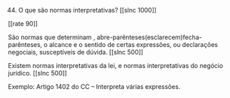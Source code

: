 44. O que são normas interpretativas?
[[slnc 1000]]

[[rate 90]]

São normas que determinam , abre-parênteses(esclarecem)fecha-parênteses, o alcance e o sentido de certas expressões, ou declarações negociais, susceptíveis de dúvida.
[[slnc 500]]

Existem normas interpretativas da lei, e normas interpretativas do negócio jurídico.
[[slnc 500]]

Exemplo: Artigo 1402 do CC – Interpreta várias expressões.
